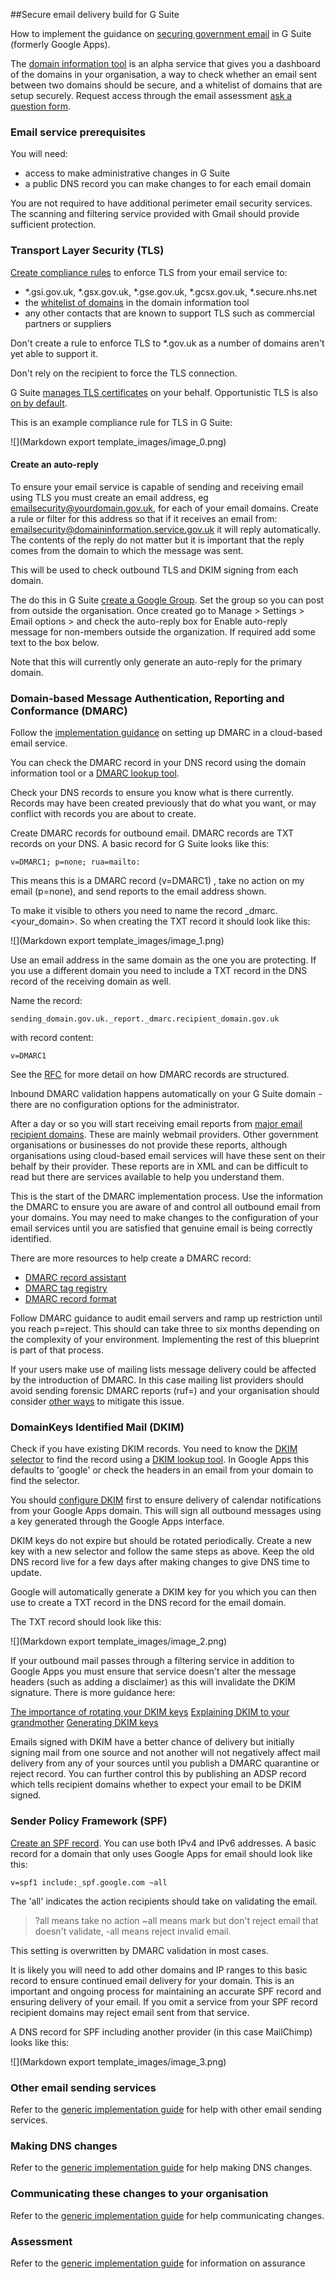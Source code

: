 ##Secure email delivery build for G Suite

How to implement the guidance on [securing government email](https://www.gov.uk/guidance/securing-government-email) in G Suite (formerly Google Apps).

The [domain information tool](http://domaininformation.service.gov.uk/) is an alpha service that gives you a dashboard of the domains in your organisation, a way to check whether an email sent between two domains should be secure, and a whitelist of domains that are setup securely.  Request access through the email assessment [ask a question form](https://emailassurance.zendesk.com/hc/en-us/requests/new?ticket_form_id=130185).

### Email service prerequisites

You will need:

* access to make administrative changes in G Suite
* a public DNS record you can make changes to for each email domain

You are not required to have additional perimeter email security services.  The scanning and filtering service provided with Gmail should provide sufficient protection.

### Transport Layer Security (TLS)

[Create compliance rules](https://support.google.com/a/answer/2520500?hl=en) to enforce TLS from your email service to:

* \*.gsi.gov.uk, \*.gsx.gov.uk, \*.gse.gov.uk, \*.gcsx.gov.uk, \*.secure.nhs.net
* the [whitelist of domains](https://domaininformation.service.gov.uk/white-list) in the domain information tool
* any other contacts that are known to support TLS such as commercial partners or suppliers



Don't create a rule to enforce TLS to *.gov.uk as a number of domains aren't yet able to support it.

Don't rely on the recipient to force the TLS connection.

G Suite [manages TLS certificates](https://support.google.com/a/answer/6180220?hl=en&ref_topic=2683824) on your behalf.  Opportunistic TLS is also [on by default](https://support.google.com/a/answer/60762?hl=en).

This is an example compliance rule for TLS in G Suite: 

![](Markdown export template_images/image_0.png)

#### Create an auto-reply

To ensure your email service is capable of sending and receiving email using TLS you must create an email address, eg emailsecurity@yourdomain.gov.uk, for each of your email domains. Create a rule or filter for this address so that if it receives an email from: emailsecurity@domaininformation.service.gov.uk it will reply automatically. The contents of the reply do not matter but it is important that the reply comes from the domain to which the message was sent.

This will be used to check outbound TLS and DKIM signing from each domain.

The do this in G Suite [create a Google Group](https://support.google.com/groups/answer/2464926?hl=en).  Set the group so you can post from outside the organisation.  Once created go to Manage > Settings > Email options > and check the auto-reply box for Enable auto-reply message for non-members outside the organization.  If required add some text to the box below.

Note that this will currently only generate an auto-reply for the primary domain.

### Domain-based Message Authentication, Reporting and Conformance (DMARC)

Follow the [implementation guidance](https://www.gov.uk/guidance/set-up-government-email-services-securely) on setting up DMARC in a cloud-based email service.

You can check the DMARC record in your DNS record using the domain information tool or a [DMARC lookup tool](https://dmarcian.com/dmarc-inspector/).

Check your DNS records to ensure you know what is there currently.  Records may have been created previously that do what you want, or may conflict with records you are about to create.

Create DMARC records for outbound email.  DMARC records are TXT records on your DNS.  A basic record for G Suite looks like this:

<pre><code>v=DMARC1; p=none; rua=mailto:<email_address@domain.gov.uk></code></pre>

This means this is a DMARC record (v=DMARC1) , take no action on my email (p=none), and send reports to the email address shown.

To make it visible to others you need to name the record _dmarc.<your_domain>.  So when creating the TXT record it should look like this:

![](Markdown export template_images/image_1.png)

Use an email address in the same domain as the one you are protecting.  If you use a different domain you need to include a TXT record in the DNS record of the receiving domain as well.

Name the record:

<pre><code>sending_domain.gov.uk._report._dmarc.recipient_domain.gov.uk</code></pre>

with record content:

<pre><code>v=DMARC1</code></pre>

See the [RFC](https://tools.ietf.org/html/rfc7489#section-7.1) for more detail on how DMARC records are structured.

Inbound DMARC validation happens automatically on your G Suite domain - there are no configuration options for the administrator.

After a day or so you will start receiving email reports from [major email recipient domains](http://dmarc.io/sources/).  These are mainly webmail providers.  Other government organisations or businesses do not provide these reports, although organisations using cloud-based email services will have these sent on their behalf by their provider.  These reports are in XML and can be difficult to read but there are services available to help you understand them.

This is the start of the DMARC implementation process.  Use the information the DMARC  to ensure you are aware of and control all outbound email from your domains.  You may need to make changes to the configuration of your email services until you are satisfied that genuine email is being correctly identified.

There are more resources to help create a DMARC record:

* [DMARC record assistant](http://kitterman.com/dmarc/assistant.html)
* [DMARC tag registry](https://dmarc.org//draft-dmarc-base-00-01.html#iana_dmarc_tags)
* [DMARC record format](https://dmarc.org//draft-dmarc-base-00-01.html#dmarc_format)

Follow DMARC guidance to audit email servers and ramp up restriction until you reach p=reject.  This should can take three to six months depending on the complexity of your environment.  Implementing the rest of this blueprint is part of that process.

If your users make use of mailing lists message delivery could be affected by the introduction of DMARC.  In this case mailing list providers should avoid sending forensic DMARC reports (ruf=) and your organisation should consider [other ways](https://dmarc.org/wiki/FAQ#I_operate_a_mailing_list_and_I_want_to_interoperate_with_DMARC.2C_what_should_I_do.3F) to mitigate this issue.

### DomainKeys Identified Mail (DKIM)

Check if you have existing DKIM records.  You need to know the [DKIM selector](http://dkim.org/info/dkim-faq.html) to find the record using a [DKIM lookup tool](http://dkimcore.org/tools/keycheck.html).  In Google Apps this defaults to 'google' or check the headers in an email from your domain to find the selector.

You should [configure DKIM](https://support.google.com/a/answer/174124?hl=en) first to ensure delivery of calendar notifications from your Google Apps domain.  This will sign all outbound messages using a key generated through the Google Apps interface.

DKIM keys do not expire but should be rotated periodically.  Create a new key with a new selector and follow the same steps as above.  Keep the old DNS record live for a few days after making changes to give DNS time to update.

Google will automatically generate a DKIM key for you which you can then use to create a TXT record in the DNS record for the email domain.

The TXT record should look like this:

![](Markdown export template_images/image_2.png)

If your outbound mail passes through a filtering service in addition to Google Apps you must ensure that service doesn't alter the message headers (such as adding a disclaimer) as this will invalidate the DKIM signature.  There is more guidance here:

[The importance of rotating your DKIM keys](https://www.sparkpost.com/blog/the-importance-of-rotating-your-dkim-keys/)
[Explaining DKIM to your grandmother](https://www.sparkpost.com/blog/explaining-dkim-to-your-grandmother/)
[Generating DKIM keys](http://domainkeys.sourceforge.net/keygen.html)

Emails signed with DKIM have a better chance of delivery but initially signing mail from one source and not another will not negatively affect mail delivery from any of your sources until you publish a DMARC quarantine or reject record.  You can further control this by publishing an ADSP record which tells recipient domains whether to expect your email to be DKIM signed.

### Sender Policy Framework (SPF)

[Create an SPF record](https://support.google.com/a/answer/178723?hl=en).  You can use both IPv4 and IPv6 addresses.  A basic record for a domain that only uses Google Apps for email should look like this:

<pre><code>v=spf1 include:_spf.google.com ~all</code></pre>

The 'all' indicates the action recipients should take on validating the email.
>?all means take no action
~all means mark but don't reject email that doesn't validate,
-all means reject invalid email.

This setting is overwritten by DMARC validation in most cases.

It is likely you will need to add other domains and IP ranges to this basic record to ensure continued email delivery for your domain.  This is an important and ongoing process for maintaining an accurate SPF record and ensuring delivery of your email.  If you omit a service from your SPF record recipient domains may reject email sent from that service.

A DNS record for SPF including another provider (in this case MailChimp) looks like this:

![](Markdown export template_images/image_3.png)

### Other email sending services
Refer to the [generic implementation guide](https://www.gov.uk/guidance/set-up-government-email-services-securely#configure-other-email-sending-services) for help with other email sending services.

### Making DNS changes
Refer to the [generic implementation guide](https://www.gov.uk/guidance/set-up-government-email-services-securely#make-dns-changes) for help making DNS changes.

### Communicating these changes to your organisation
Refer to the [generic implementation guide](https://www.gov.uk/guidance/set-up-government-email-services-securely) for help communicating changes.

### Assessment
Refer to the [generic implementation guide](https://www.gov.uk/guidance/set-up-government-email-services-securely) for information on assurance
